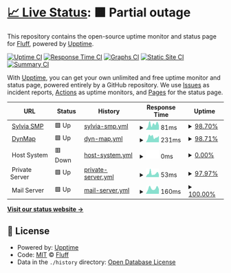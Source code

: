 # [📈 Live Status](https://status.sylvy.me): <!--live status--> **🟧 Partial outage**

This repository contains the open-source uptime monitor and status page for [Fluff](https://status.sylvy.me), powered by [Upptime](https://github.com/upptime/upptime).

[![Uptime CI](https://github.com/fluff663/SylviaSMPStatus/workflows/Uptime%20CI/badge.svg)](https://github.com/fluff663/SylviaSMPStatus/actions?query=workflow%3A%22Uptime+CI%22)
[![Response Time CI](https://github.com/fluff663/SylviaSMPStatus/workflows/Response%20Time%20CI/badge.svg)](https://github.com/fluff663/SylviaSMPStatus/actions?query=workflow%3A%22Response+Time+CI%22)
[![Graphs CI](https://github.com/fluff663/SylviaSMPStatus/workflows/Graphs%20CI/badge.svg)](https://github.com/fluff663/SylviaSMPStatus/actions?query=workflow%3A%22Graphs+CI%22)
[![Static Site CI](https://github.com/fluff663/SylviaSMPStatus/workflows/Static%20Site%20CI/badge.svg)](https://github.com/fluff663/SylviaSMPStatus/actions?query=workflow%3A%22Static+Site+CI%22)
[![Summary CI](https://github.com/fluff663/SylviaSMPStatus/workflows/Summary%20CI/badge.svg)](https://github.com/fluff663/SylviaSMPStatus/actions?query=workflow%3A%22Summary+CI%22)

With [Upptime](https://upptime.js.org), you can get your own unlimited and free uptime monitor and status page, powered entirely by a GitHub repository. We use [Issues](https://github.com/fluff663/SylviaSMPStatus/issues) as incident reports, [Actions](https://github.com/fluff663/SylviaSMPStatus/actions) as uptime monitors, and [Pages](https://status.sylvy.me) for the status page.

<!--start: status pages-->
<!-- This summary is generated by Upptime (https://github.com/upptime/upptime) -->
<!-- Do not edit this manually, your changes will be overwritten -->
<!-- prettier-ignore -->
| URL | Status | History | Response Time | Uptime |
| --- | ------ | ------- | ------------- | ------ |
| <img alt="" src="https://icons.duckduckgo.com/ip3/null.ico" height="13"> [Sylvia SMP](play.sylvy.me) | 🟩 Up | [sylvia-smp.yml](https://github.com/Fluff663/SylviaSMPStatus/commits/HEAD/history/sylvia-smp.yml) | <details><summary><img alt="Response time graph" src="./graphs/sylvia-smp/response-time-week.png" height="20"> 81ms</summary><br><a href="https://status.sylvy.me/history/sylvia-smp"><img alt="Response time 82" src="https://img.shields.io/endpoint?url=https%3A%2F%2Fraw.githubusercontent.com%2FFluff663%2FSylviaSMPStatus%2FHEAD%2Fapi%2Fsylvia-smp%2Fresponse-time.json"></a><br><a href="https://status.sylvy.me/history/sylvia-smp"><img alt="24-hour response time 86" src="https://img.shields.io/endpoint?url=https%3A%2F%2Fraw.githubusercontent.com%2FFluff663%2FSylviaSMPStatus%2FHEAD%2Fapi%2Fsylvia-smp%2Fresponse-time-day.json"></a><br><a href="https://status.sylvy.me/history/sylvia-smp"><img alt="7-day response time 81" src="https://img.shields.io/endpoint?url=https%3A%2F%2Fraw.githubusercontent.com%2FFluff663%2FSylviaSMPStatus%2FHEAD%2Fapi%2Fsylvia-smp%2Fresponse-time-week.json"></a><br><a href="https://status.sylvy.me/history/sylvia-smp"><img alt="30-day response time 82" src="https://img.shields.io/endpoint?url=https%3A%2F%2Fraw.githubusercontent.com%2FFluff663%2FSylviaSMPStatus%2FHEAD%2Fapi%2Fsylvia-smp%2Fresponse-time-month.json"></a><br><a href="https://status.sylvy.me/history/sylvia-smp"><img alt="1-year response time 82" src="https://img.shields.io/endpoint?url=https%3A%2F%2Fraw.githubusercontent.com%2FFluff663%2FSylviaSMPStatus%2FHEAD%2Fapi%2Fsylvia-smp%2Fresponse-time-year.json"></a></details> | <details><summary><a href="https://status.sylvy.me/history/sylvia-smp">98.70%</a></summary><a href="https://status.sylvy.me/history/sylvia-smp"><img alt="All-time uptime 99.57%" src="https://img.shields.io/endpoint?url=https%3A%2F%2Fraw.githubusercontent.com%2FFluff663%2FSylviaSMPStatus%2FHEAD%2Fapi%2Fsylvia-smp%2Fuptime.json"></a><br><a href="https://status.sylvy.me/history/sylvia-smp"><img alt="24-hour uptime 90.92%" src="https://img.shields.io/endpoint?url=https%3A%2F%2Fraw.githubusercontent.com%2FFluff663%2FSylviaSMPStatus%2FHEAD%2Fapi%2Fsylvia-smp%2Fuptime-day.json"></a><br><a href="https://status.sylvy.me/history/sylvia-smp"><img alt="7-day uptime 98.70%" src="https://img.shields.io/endpoint?url=https%3A%2F%2Fraw.githubusercontent.com%2FFluff663%2FSylviaSMPStatus%2FHEAD%2Fapi%2Fsylvia-smp%2Fuptime-week.json"></a><br><a href="https://status.sylvy.me/history/sylvia-smp"><img alt="30-day uptime 99.70%" src="https://img.shields.io/endpoint?url=https%3A%2F%2Fraw.githubusercontent.com%2FFluff663%2FSylviaSMPStatus%2FHEAD%2Fapi%2Fsylvia-smp%2Fuptime-month.json"></a><br><a href="https://status.sylvy.me/history/sylvia-smp"><img alt="1-year uptime 99.57%" src="https://img.shields.io/endpoint?url=https%3A%2F%2Fraw.githubusercontent.com%2FFluff663%2FSylviaSMPStatus%2FHEAD%2Fapi%2Fsylvia-smp%2Fuptime-year.json"></a></details>
| <img alt="" src="https://icons.duckduckgo.com/ip3/dynmap.sylvy.me.ico" height="13"> [DynMap](http://dynmap.sylvy.me) | 🟩 Up | [dyn-map.yml](https://github.com/Fluff663/SylviaSMPStatus/commits/HEAD/history/dyn-map.yml) | <details><summary><img alt="Response time graph" src="./graphs/dyn-map/response-time-week.png" height="20"> 231ms</summary><br><a href="https://status.sylvy.me/history/dyn-map"><img alt="Response time 196" src="https://img.shields.io/endpoint?url=https%3A%2F%2Fraw.githubusercontent.com%2FFluff663%2FSylviaSMPStatus%2FHEAD%2Fapi%2Fdyn-map%2Fresponse-time.json"></a><br><a href="https://status.sylvy.me/history/dyn-map"><img alt="24-hour response time 478" src="https://img.shields.io/endpoint?url=https%3A%2F%2Fraw.githubusercontent.com%2FFluff663%2FSylviaSMPStatus%2FHEAD%2Fapi%2Fdyn-map%2Fresponse-time-day.json"></a><br><a href="https://status.sylvy.me/history/dyn-map"><img alt="7-day response time 231" src="https://img.shields.io/endpoint?url=https%3A%2F%2Fraw.githubusercontent.com%2FFluff663%2FSylviaSMPStatus%2FHEAD%2Fapi%2Fdyn-map%2Fresponse-time-week.json"></a><br><a href="https://status.sylvy.me/history/dyn-map"><img alt="30-day response time 197" src="https://img.shields.io/endpoint?url=https%3A%2F%2Fraw.githubusercontent.com%2FFluff663%2FSylviaSMPStatus%2FHEAD%2Fapi%2Fdyn-map%2Fresponse-time-month.json"></a><br><a href="https://status.sylvy.me/history/dyn-map"><img alt="1-year response time 196" src="https://img.shields.io/endpoint?url=https%3A%2F%2Fraw.githubusercontent.com%2FFluff663%2FSylviaSMPStatus%2FHEAD%2Fapi%2Fdyn-map%2Fresponse-time-year.json"></a></details> | <details><summary><a href="https://status.sylvy.me/history/dyn-map">98.71%</a></summary><a href="https://status.sylvy.me/history/dyn-map"><img alt="All-time uptime 99.62%" src="https://img.shields.io/endpoint?url=https%3A%2F%2Fraw.githubusercontent.com%2FFluff663%2FSylviaSMPStatus%2FHEAD%2Fapi%2Fdyn-map%2Fuptime.json"></a><br><a href="https://status.sylvy.me/history/dyn-map"><img alt="24-hour uptime 90.95%" src="https://img.shields.io/endpoint?url=https%3A%2F%2Fraw.githubusercontent.com%2FFluff663%2FSylviaSMPStatus%2FHEAD%2Fapi%2Fdyn-map%2Fuptime-day.json"></a><br><a href="https://status.sylvy.me/history/dyn-map"><img alt="7-day uptime 98.71%" src="https://img.shields.io/endpoint?url=https%3A%2F%2Fraw.githubusercontent.com%2FFluff663%2FSylviaSMPStatus%2FHEAD%2Fapi%2Fdyn-map%2Fuptime-week.json"></a><br><a href="https://status.sylvy.me/history/dyn-map"><img alt="30-day uptime 99.70%" src="https://img.shields.io/endpoint?url=https%3A%2F%2Fraw.githubusercontent.com%2FFluff663%2FSylviaSMPStatus%2FHEAD%2Fapi%2Fdyn-map%2Fuptime-month.json"></a><br><a href="https://status.sylvy.me/history/dyn-map"><img alt="1-year uptime 99.62%" src="https://img.shields.io/endpoint?url=https%3A%2F%2Fraw.githubusercontent.com%2FFluff663%2FSylviaSMPStatus%2FHEAD%2Fapi%2Fdyn-map%2Fuptime-year.json"></a></details>
| <img alt="" src="https://icons.duckduckgo.com/ip3/null.ico" height="13"> Host System | 🟥 Down | [host-system.yml](https://github.com/Fluff663/SylviaSMPStatus/commits/HEAD/history/host-system.yml) | <details><summary><img alt="Response time graph" src="./graphs/host-system/response-time-week.png" height="20"> 0ms</summary><br><a href="https://status.sylvy.me/history/host-system"><img alt="Response time 56" src="https://img.shields.io/endpoint?url=https%3A%2F%2Fraw.githubusercontent.com%2FFluff663%2FSylviaSMPStatus%2FHEAD%2Fapi%2Fhost-system%2Fresponse-time.json"></a><br><a href="https://status.sylvy.me/history/host-system"><img alt="24-hour response time 0" src="https://img.shields.io/endpoint?url=https%3A%2F%2Fraw.githubusercontent.com%2FFluff663%2FSylviaSMPStatus%2FHEAD%2Fapi%2Fhost-system%2Fresponse-time-day.json"></a><br><a href="https://status.sylvy.me/history/host-system"><img alt="7-day response time 0" src="https://img.shields.io/endpoint?url=https%3A%2F%2Fraw.githubusercontent.com%2FFluff663%2FSylviaSMPStatus%2FHEAD%2Fapi%2Fhost-system%2Fresponse-time-week.json"></a><br><a href="https://status.sylvy.me/history/host-system"><img alt="30-day response time 0" src="https://img.shields.io/endpoint?url=https%3A%2F%2Fraw.githubusercontent.com%2FFluff663%2FSylviaSMPStatus%2FHEAD%2Fapi%2Fhost-system%2Fresponse-time-month.json"></a><br><a href="https://status.sylvy.me/history/host-system"><img alt="1-year response time 56" src="https://img.shields.io/endpoint?url=https%3A%2F%2Fraw.githubusercontent.com%2FFluff663%2FSylviaSMPStatus%2FHEAD%2Fapi%2Fhost-system%2Fresponse-time-year.json"></a></details> | <details><summary><a href="https://status.sylvy.me/history/host-system">0.00%</a></summary><a href="https://status.sylvy.me/history/host-system"><img alt="All-time uptime 21.52%" src="https://img.shields.io/endpoint?url=https%3A%2F%2Fraw.githubusercontent.com%2FFluff663%2FSylviaSMPStatus%2FHEAD%2Fapi%2Fhost-system%2Fuptime.json"></a><br><a href="https://status.sylvy.me/history/host-system"><img alt="24-hour uptime 0.00%" src="https://img.shields.io/endpoint?url=https%3A%2F%2Fraw.githubusercontent.com%2FFluff663%2FSylviaSMPStatus%2FHEAD%2Fapi%2Fhost-system%2Fuptime-day.json"></a><br><a href="https://status.sylvy.me/history/host-system"><img alt="7-day uptime 0.00%" src="https://img.shields.io/endpoint?url=https%3A%2F%2Fraw.githubusercontent.com%2FFluff663%2FSylviaSMPStatus%2FHEAD%2Fapi%2Fhost-system%2Fuptime-week.json"></a><br><a href="https://status.sylvy.me/history/host-system"><img alt="30-day uptime 0.00%" src="https://img.shields.io/endpoint?url=https%3A%2F%2Fraw.githubusercontent.com%2FFluff663%2FSylviaSMPStatus%2FHEAD%2Fapi%2Fhost-system%2Fuptime-month.json"></a><br><a href="https://status.sylvy.me/history/host-system"><img alt="1-year uptime 21.52%" src="https://img.shields.io/endpoint?url=https%3A%2F%2Fraw.githubusercontent.com%2FFluff663%2FSylviaSMPStatus%2FHEAD%2Fapi%2Fhost-system%2Fuptime-year.json"></a></details>
| <img alt="" src="https://icons.duckduckgo.com/ip3/null.ico" height="13"> Private Server | 🟩 Up | [private-server.yml](https://github.com/Fluff663/SylviaSMPStatus/commits/HEAD/history/private-server.yml) | <details><summary><img alt="Response time graph" src="./graphs/private-server/response-time-week.png" height="20"> 53ms</summary><br><a href="https://status.sylvy.me/history/private-server"><img alt="Response time 57" src="https://img.shields.io/endpoint?url=https%3A%2F%2Fraw.githubusercontent.com%2FFluff663%2FSylviaSMPStatus%2FHEAD%2Fapi%2Fprivate-server%2Fresponse-time.json"></a><br><a href="https://status.sylvy.me/history/private-server"><img alt="24-hour response time 76" src="https://img.shields.io/endpoint?url=https%3A%2F%2Fraw.githubusercontent.com%2FFluff663%2FSylviaSMPStatus%2FHEAD%2Fapi%2Fprivate-server%2Fresponse-time-day.json"></a><br><a href="https://status.sylvy.me/history/private-server"><img alt="7-day response time 53" src="https://img.shields.io/endpoint?url=https%3A%2F%2Fraw.githubusercontent.com%2FFluff663%2FSylviaSMPStatus%2FHEAD%2Fapi%2Fprivate-server%2Fresponse-time-week.json"></a><br><a href="https://status.sylvy.me/history/private-server"><img alt="30-day response time 56" src="https://img.shields.io/endpoint?url=https%3A%2F%2Fraw.githubusercontent.com%2FFluff663%2FSylviaSMPStatus%2FHEAD%2Fapi%2Fprivate-server%2Fresponse-time-month.json"></a><br><a href="https://status.sylvy.me/history/private-server"><img alt="1-year response time 57" src="https://img.shields.io/endpoint?url=https%3A%2F%2Fraw.githubusercontent.com%2FFluff663%2FSylviaSMPStatus%2FHEAD%2Fapi%2Fprivate-server%2Fresponse-time-year.json"></a></details> | <details><summary><a href="https://status.sylvy.me/history/private-server">97.97%</a></summary><a href="https://status.sylvy.me/history/private-server"><img alt="All-time uptime 99.52%" src="https://img.shields.io/endpoint?url=https%3A%2F%2Fraw.githubusercontent.com%2FFluff663%2FSylviaSMPStatus%2FHEAD%2Fapi%2Fprivate-server%2Fuptime.json"></a><br><a href="https://status.sylvy.me/history/private-server"><img alt="24-hour uptime 85.79%" src="https://img.shields.io/endpoint?url=https%3A%2F%2Fraw.githubusercontent.com%2FFluff663%2FSylviaSMPStatus%2FHEAD%2Fapi%2Fprivate-server%2Fuptime-day.json"></a><br><a href="https://status.sylvy.me/history/private-server"><img alt="7-day uptime 97.97%" src="https://img.shields.io/endpoint?url=https%3A%2F%2Fraw.githubusercontent.com%2FFluff663%2FSylviaSMPStatus%2FHEAD%2Fapi%2Fprivate-server%2Fuptime-week.json"></a><br><a href="https://status.sylvy.me/history/private-server"><img alt="30-day uptime 99.53%" src="https://img.shields.io/endpoint?url=https%3A%2F%2Fraw.githubusercontent.com%2FFluff663%2FSylviaSMPStatus%2FHEAD%2Fapi%2Fprivate-server%2Fuptime-month.json"></a><br><a href="https://status.sylvy.me/history/private-server"><img alt="1-year uptime 99.52%" src="https://img.shields.io/endpoint?url=https%3A%2F%2Fraw.githubusercontent.com%2FFluff663%2FSylviaSMPStatus%2FHEAD%2Fapi%2Fprivate-server%2Fuptime-year.json"></a></details>
| <img alt="" src="https://icons.duckduckgo.com/ip3/null.ico" height="13"> Mail Server | 🟩 Up | [mail-server.yml](https://github.com/Fluff663/SylviaSMPStatus/commits/HEAD/history/mail-server.yml) | <details><summary><img alt="Response time graph" src="./graphs/mail-server/response-time-week.png" height="20"> 160ms</summary><br><a href="https://status.sylvy.me/history/mail-server"><img alt="Response time 275" src="https://img.shields.io/endpoint?url=https%3A%2F%2Fraw.githubusercontent.com%2FFluff663%2FSylviaSMPStatus%2FHEAD%2Fapi%2Fmail-server%2Fresponse-time.json"></a><br><a href="https://status.sylvy.me/history/mail-server"><img alt="24-hour response time 160" src="https://img.shields.io/endpoint?url=https%3A%2F%2Fraw.githubusercontent.com%2FFluff663%2FSylviaSMPStatus%2FHEAD%2Fapi%2Fmail-server%2Fresponse-time-day.json"></a><br><a href="https://status.sylvy.me/history/mail-server"><img alt="7-day response time 160" src="https://img.shields.io/endpoint?url=https%3A%2F%2Fraw.githubusercontent.com%2FFluff663%2FSylviaSMPStatus%2FHEAD%2Fapi%2Fmail-server%2Fresponse-time-week.json"></a><br><a href="https://status.sylvy.me/history/mail-server"><img alt="30-day response time 275" src="https://img.shields.io/endpoint?url=https%3A%2F%2Fraw.githubusercontent.com%2FFluff663%2FSylviaSMPStatus%2FHEAD%2Fapi%2Fmail-server%2Fresponse-time-month.json"></a><br><a href="https://status.sylvy.me/history/mail-server"><img alt="1-year response time 275" src="https://img.shields.io/endpoint?url=https%3A%2F%2Fraw.githubusercontent.com%2FFluff663%2FSylviaSMPStatus%2FHEAD%2Fapi%2Fmail-server%2Fresponse-time-year.json"></a></details> | <details><summary><a href="https://status.sylvy.me/history/mail-server">100.00%</a></summary><a href="https://status.sylvy.me/history/mail-server"><img alt="All-time uptime 99.34%" src="https://img.shields.io/endpoint?url=https%3A%2F%2Fraw.githubusercontent.com%2FFluff663%2FSylviaSMPStatus%2FHEAD%2Fapi%2Fmail-server%2Fuptime.json"></a><br><a href="https://status.sylvy.me/history/mail-server"><img alt="24-hour uptime 100.00%" src="https://img.shields.io/endpoint?url=https%3A%2F%2Fraw.githubusercontent.com%2FFluff663%2FSylviaSMPStatus%2FHEAD%2Fapi%2Fmail-server%2Fuptime-day.json"></a><br><a href="https://status.sylvy.me/history/mail-server"><img alt="7-day uptime 100.00%" src="https://img.shields.io/endpoint?url=https%3A%2F%2Fraw.githubusercontent.com%2FFluff663%2FSylviaSMPStatus%2FHEAD%2Fapi%2Fmail-server%2Fuptime-week.json"></a><br><a href="https://status.sylvy.me/history/mail-server"><img alt="30-day uptime 99.34%" src="https://img.shields.io/endpoint?url=https%3A%2F%2Fraw.githubusercontent.com%2FFluff663%2FSylviaSMPStatus%2FHEAD%2Fapi%2Fmail-server%2Fuptime-month.json"></a><br><a href="https://status.sylvy.me/history/mail-server"><img alt="1-year uptime 99.34%" src="https://img.shields.io/endpoint?url=https%3A%2F%2Fraw.githubusercontent.com%2FFluff663%2FSylviaSMPStatus%2FHEAD%2Fapi%2Fmail-server%2Fuptime-year.json"></a></details>

<!--end: status pages-->

[**Visit our status website →**](https://status.sylvy.me)

## 📄 License

- Powered by: [Upptime](https://github.com/upptime/upptime)
- Code: [MIT](./LICENSE) © [Fluff](https://status.sylvy.me)
- Data in the `./history` directory: [Open Database License](https://opendatacommons.org/licenses/odbl/1-0/)
